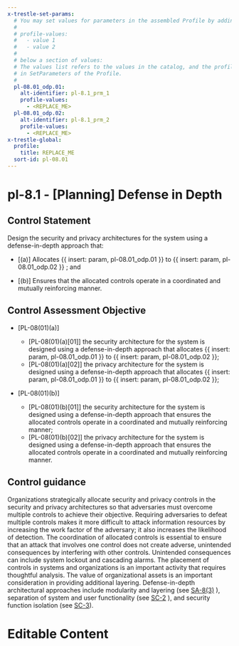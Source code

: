 ```yaml
---
x-trestle-set-params:
  # You may set values for parameters in the assembled Profile by adding
  #
  # profile-values:
  #   - value 1
  #   - value 2
  #
  # below a section of values:
  # The values list refers to the values in the catalog, and the profile-values represent values
  # in SetParameters of the Profile.
  #
  pl-08.01_odp.01:
    alt-identifier: pl-8.1_prm_1
    profile-values:
      - <REPLACE_ME>
  pl-08.01_odp.02:
    alt-identifier: pl-8.1_prm_2
    profile-values:
      - <REPLACE_ME>
x-trestle-global:
  profile:
    title: REPLACE_ME
  sort-id: pl-08.01
---
```


# pl-8.1 - \[Planning\] Defense in Depth

## Control Statement

Design the security and privacy architectures for the system using a defense-in-depth approach that:

- \[(a)\] Allocates {{ insert: param, pl-08.01_odp.01 }} to {{ insert: param, pl-08.01_odp.02 }} ; and

- \[(b)\] Ensures that the allocated controls operate in a coordinated and mutually reinforcing manner.

## Control Assessment Objective

- \[PL-08(01)(a)\]

  - \[PL-08(01)(a)[01]\] the security architecture for the system is designed using a defense-in-depth approach that allocates {{ insert: param, pl-08.01_odp.01 }} to {{ insert: param, pl-08.01_odp.02 }};
  - \[PL-08(01)(a)[02]\] the privacy architecture for the system is designed using a defense-in-depth approach that allocates {{ insert: param, pl-08.01_odp.01 }} to {{ insert: param, pl-08.01_odp.02 }};

- \[PL-08(01)(b)\]

  - \[PL-08(01)(b)[01]\] the security architecture for the system is designed using a defense-in-depth approach that ensures the allocated controls operate in a coordinated and mutually reinforcing manner;
  - \[PL-08(01)(b)[02]\] the privacy architecture for the system is designed using a defense-in-depth approach that ensures the allocated controls operate in a coordinated and mutually reinforcing manner.

## Control guidance

Organizations strategically allocate security and privacy controls in the security and privacy architectures so that adversaries must overcome multiple controls to achieve their objective. Requiring adversaries to defeat multiple controls makes it more difficult to attack information resources by increasing the work factor of the adversary; it also increases the likelihood of detection. The coordination of allocated controls is essential to ensure that an attack that involves one control does not create adverse, unintended consequences by interfering with other controls. Unintended consequences can include system lockout and cascading alarms. The placement of controls in systems and organizations is an important activity that requires thoughtful analysis. The value of organizational assets is an important consideration in providing additional layering. Defense-in-depth architectural approaches include modularity and layering (see [SA-8(3)](#sa-8.3) ), separation of system and user functionality (see [SC-2](#sc-2) ), and security function isolation (see [SC-3](#sc-3)).

# Editable Content

<!-- Make additions and edits below -->
<!-- The above represents the contents of the control as received by the profile, prior to additions. -->
<!-- If the profile makes additions to the control, they will appear below. -->
<!-- The above markdown may not be edited but you may edit the content below, and/or introduce new additions to be made by the profile. -->
<!-- If there is a yaml header at the top, parameter values may be edited. Use --set-parameters to incorporate the changes during assembly. -->
<!-- The content here will then replace what is in the profile for this control, after running profile-assemble. -->
<!-- The current profile has no added parts for this control, but you may add new ones here. -->
<!-- Each addition must have a heading either of the form ## Control my_addition_name -->
<!-- or ## Part a. (where the a. refers to one of the control statement labels.) -->
<!-- "## Control" parts are new parts added after the statement part. -->
<!-- "## Part" parts are new parts added into the top-level statement part with that label. -->
<!-- Subparts may be added with nested hash levels of the form ### My Subpart Name -->
<!-- underneath the parent ## Control or ## Part being added -->
<!-- See https://ibm.github.io/compliance-trestle/tutorials/ssp_profile_catalog_authoring/ssp_profile_catalog_authoring for guidance. -->
